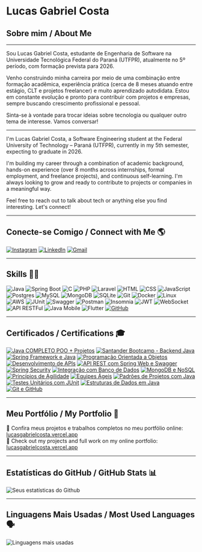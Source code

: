 # Lucas Gabriel Costa

## Sobre mim / About Me
------

Sou Lucas Gabriel Costa, estudante de Engenharia de Software na Universidade Tecnológica Federal do Paraná (UTFPR), atualmente no 5º período, com formação prevista para 2026.

Venho construindo minha carreira por meio de uma combinação entre formação acadêmica, experiência prática (cerca de 8 meses atuando entre estágio, CLT e projetos freelancer) e muito aprendizado autodidata. Estou em constante evolução e pronto para contribuir com projetos e empresas, sempre buscando crescimento profissional e pessoal.

Sinta-se à vontade para trocar ideias sobre tecnologia ou qualquer outro tema de interesse. Vamos conversar!

---

I'm Lucas Gabriel Costa, a Software Engineering student at the Federal University of Technology – Paraná (UTFPR), currently in my 5th semester, expecting to graduate in 2026.

I'm building my career through a combination of academic background, hands-on experience (over 8 months across internships, formal employment, and freelance projects), and continuous self-learning. I'm always looking to grow and ready to contribute to projects or companies in a meaningful way.

Feel free to reach out to talk about tech or anything else you find interesting. Let's connect!

------

## Conecte-se Comigo / Connect with Me 🌎

[![Instagram](https://img.shields.io/badge/Instagram-%23E4405F.svg?style=for-the-badge&logo=Instagram&logoColor=white)](https://www.instagram.com/lucg.exe/) 
[![LinkedIn](https://img.shields.io/badge/linkedin-%230077B5.svg?style=for-the-badge&logo=linkedin&logoColor=white)](https://www.linkedin.com/in/rxluk/)
[![Gmail](https://img.shields.io/badge/Gmail-D14836?style=for-the-badge&logo=gmail&logoColor=white)](mailto:lucasg.exe@gmail.com)

-------

## Skills 🧙‍♂️

![Java](https://img.shields.io/badge/java-%23ED8B00.svg?style=for-the-badge&logo=openjdk&logoColor=white)
![Spring Boot](https://img.shields.io/badge/springboot-%236DB33F.svg?style=for-the-badge&logo=springboot&logoColor=white)
![C](https://img.shields.io/badge/c-%2300599C.svg?style=for-the-badge&logo=c&logoColor=white)
![PHP](https://img.shields.io/badge/php-%23777BB4.svg?style=for-the-badge&logo=php&logoColor=white)
![Laravel](https://img.shields.io/badge/laravel-%23FF2D20.svg?style=for-the-badge&logo=laravel&logoColor=white)
![HTML](https://img.shields.io/badge/html5-%23E34F26.svg?style=for-the-badge&logo=html5&logoColor=white)
![CSS](https://img.shields.io/badge/css3-%231572B6.svg?style=for-the-badge&logo=css3&logoColor=white)
![JavaScript](https://img.shields.io/badge/javascript-%23F7DF1E.svg?style=for-the-badge&logo=javascript&logoColor=black)
![Postgres](https://img.shields.io/badge/postgres-%23316192.svg?style=for-the-badge&logo=postgresql&logoColor=white)
![MySQL](https://img.shields.io/badge/mysql-%2300f.svg?style=for-the-badge&logo=mysql&logoColor=white)
![MongoDB](https://img.shields.io/badge/mongodb-%2347A248.svg?style=for-the-badge&logo=mongodb&logoColor=white)
![SQLite](https://img.shields.io/badge/sqlite-%23003B57.svg?style=for-the-badge&logo=sqlite&logoColor=white)
![Git](https://img.shields.io/badge/git-%23F05033.svg?style=for-the-badge&logo=git&logoColor=white)
![Docker](https://img.shields.io/badge/docker-%230db7ed.svg?style=for-the-badge&logo=docker&logoColor=white)
![Linux](https://img.shields.io/badge/linux-%23FCC624.svg?style=for-the-badge&logo=linux&logoColor=black)
![AWS](https://img.shields.io/badge/Amazon_AWS-FF9900?style=for-the-badge&logo=amazonaws&logoColor=white)
![JUnit](https://img.shields.io/badge/junit-%23DD0031.svg?style=for-the-badge&logo=junit&logoColor=white)
![Swagger](https://img.shields.io/badge/swagger-%230052CC.svg?style=for-the-badge&logo=swagger&logoColor=white)
![Postman](https://img.shields.io/badge/Postman-%23FF6C37.svg?style=for-the-badge&logo=postman&logoColor=white)
![Insomnia](https://img.shields.io/badge/Insomnia-%23304030.svg?style=for-the-badge&logo=insomnia&logoColor=white)
![JWT](https://img.shields.io/badge/jwt-%23000000.svg?style=for-the-badge&logo=json-web-tokens&logoColor=white)
![WebSocket](https://img.shields.io/badge/websocket-%23428AEB.svg?style=for-the-badge&logo=websocket&logoColor=white)
![API RESTFul](https://img.shields.io/badge/API-%23FF6C37.svg?style=for-the-badge&logo=api&logoColor=white)
![Java Mobile](https://img.shields.io/badge/java_mobile-%23000000.svg?style=for-the-badge&logo=java&logoColor=white)
![Flutter](https://img.shields.io/badge/flutter-%23222B35.svg?style=for-the-badge&logo=flutter&logoColor=white)
[![GitHub](https://img.shields.io/badge/GitHub-000?style=for-the-badge&logo=github&logoColor=30A3DC)](https://docs.github.com/)

--------

## Certificados / Certifications 🎓

[![Java COMPLETO POO + Projetos](https://img.shields.io/badge/Udemy-Java_COMPLETO_POO_+_Projetos-EC5252?style=for-the-badge&logo=udemy&logoColor=white)](https://www.udemy.com/certificate/UC-a6348770-6078-4de1-a5db-99ab23339219/)
[![Santander Bootcamp - Backend Java](https://img.shields.io/badge/DIO-Santander_Bootcamp_2023_Backend_Java-red?style=for-the-badge&logo=dio&logoColor=white)](https://hermes.dio.me/certificates/77287C36.pdf)
[![Spring Framework e Java](https://img.shields.io/badge/DIO-Spring_Framework_e_Java-6DB33F?style=for-the-badge&logo=spring&logoColor=white)](https://hermes.dio.me/certificates/FFB83560.pdf)
[![Programação Orientada a Objetos](https://img.shields.io/badge/DIO-Programação_Orientada_a_Objetos-ED8B00?style=for-the-badge&logo=java&logoColor=white)](https://hermes.dio.me/certificates/BHMHAQTV.pdf)
[![Desenvolvimento de APIs](https://img.shields.io/badge/DIO-Desenvolvimento_de_APIs-FF6C37?style=for-the-badge&logo=api&logoColor=white)](https://hermes.dio.me/certificates/JS9ZEFKH.pdf)
[![API REST com Spring Web e Swagger](https://img.shields.io/badge/DIO-API_REST_com_Spring_Web_e_Swagger-85EA2D?style=for-the-badge&logo=swagger&logoColor=black)](https://hermes.dio.me/certificates/ABA91F8F.pdf)
[![Spring Security](https://img.shields.io/badge/DIO-Spring_Security-6DB33F?style=for-the-badge&logo=springsecurity&logoColor=white)](https://hermes.dio.me/certificates/383524AA.pdf)
[![Integração com Banco de Dados](https://img.shields.io/badge/DIO-Integração_com_Banco_de_Dados-4479A1?style=for-the-badge&logo=database&logoColor=white)](https://hermes.dio.me/certificates/P93TMYOL.pdf)
[![MongoDB e NoSQL](https://img.shields.io/badge/DIO-MongoDB_e_NoSQL-47A248?style=for-the-badge&logo=mongodb&logoColor=white)](https://hermes.dio.me/certificates/7LQNDJA8.pdf)
[![Princípios de Agilidade](https://img.shields.io/badge/DIO-Princípios_de_Agilidade-0052CC?style=for-the-badge&logo=agile&logoColor=white)](https://hermes.dio.me/certificates/E4E263D7.pdf)
[![Equipes Ágeis](https://img.shields.io/badge/DIO-Equipes_Ágeis-0052CC?style=for-the-badge&logo=agile&logoColor=white)](https://hermes.dio.me/certificates/8B63B77D.pdf)
[![Padrões de Projetos com Java](https://img.shields.io/badge/DIO-Padrões_de_Projetos_com_Java-ED8B00?style=for-the-badge&logo=java&logoColor=white)](https://hermes.dio.me/certificates/84D6A558.pdf)
[![Testes Unitários com JUnit](https://img.shields.io/badge/DIO-Testes_Unitários_com_JUnit-25A162?style=for-the-badge&logo=junit5&logoColor=white)](https://hermes.dio.me/certificates/820C84D4.pdf)
[![Estruturas de Dados em Java](https://img.shields.io/badge/DIO-Estruturas_de_Dados_em_Java-ED8B00?style=for-the-badge&logo=java&logoColor=white)](https://hermes.dio.me/certificates/BBEBE1D2.pdf)
[![Git e GitHub](https://img.shields.io/badge/DIO-Git_e_GitHub-F05032?style=for-the-badge&logo=git&logoColor=white)](https://hermes.dio.me/certificates/3BDA8BFE.pdf)

--------

## Meu Portfólio / My Portfolio 💼
🚀 Confira meus projetos e trabalhos completos no meu portfólio online: [lucasgabrielcosta.vercel.app](https://lucasgabrielcosta.vercel.app)  
🚀 Check out my projects and full work on my online portfolio: [lucasgabrielcosta.vercel.app](https://lucasgabrielcosta.vercel.app)

--------

## Estatísticas do GitHub / GitHub Stats 📊

![Seus estatísticas do Github](https://github-readme-stats.vercel.app/api?username=rxluk&show_icons=true&theme=radical)

--------

## Linguagens Mais Usadas / Most Used Languages 🗣️

![Linguagens mais usadas](https://github-readme-stats.vercel.app/api/top-langs/?username=rxluk&layout=compact&theme=radical)

<!--
## Meus Materiais 📕 (comentado)

* [Estrutura de Dados](https://educaplanner.notion.site/Estrutura-de-Dados-f09214e848194b2d80f186023f82f410?pvs=4)<br>
* [Banco de Dados](https://educaplanner.notion.site/Banco-de-Dados-2-96b2138d6cc44c099b86f4ed56279f3b?pvs=4)<br>
* [Versionamento de Código](https://educaplanner.notion.site/Versionamento-de-C-digo-Git-Github-0769cb0f15a44f2da996be3c300d8661?pvs=4)<br>
* [Collections Java](https://educaplanner.notion.site/Collections-Java-4af7bd4876dc45619678f58b34c05fe7?pvs=4)<br>
* [Stream API](https://educaplanner.notion.site/Stream-API-e6c9c0ecd51e4235ad8411305dfaf0e2?pvs=4)<br>
* [Maven - Gerenciamento de Dependências e Builds](https://educaplanner.notion.site/Maven-c5ee0815a67f453cba4b320fe629ac2f?pvs=4)<br>
* [JUnit - Testes Unitários](https://educaplanner.notion.site/Testes-Unit-rios-com-JUnit-7ddc89b86a964d8da488dfdd19069919?pvs=4)<br>
* [Contextualizando o Desenvolvimento Web com Spring Boot 3 e Kotlin](https://educaplanner.notion.site/Contextualizando-o-Desenvolvimento-Web-com-Spring-Boot-3-e-Kotlin-364b3b3ba6e9420e8f16e396101fac5f?pvs=4)<br>

Observação: Alguns materiais podem estar desatualizados.
-->

